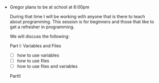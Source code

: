 * Gregor plans to be at school at 6:00pm

  During that time I will be working with anyone that is there to teach about programming. 
  This session is for beginners and those that like to get a refresher in programming.
  
  We will discuss the following:
  
  Part I: Variables and Files
  
  * [ ] how to use variables
  * [ ] how to use files
  * [ ] how to use files and variables
  
  PartII
